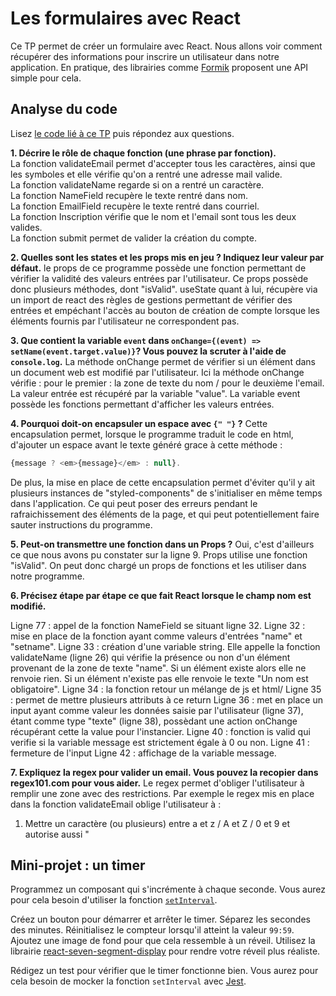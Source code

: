 # Les formulaires avec React

Ce TP permet de créer un formulaire avec React. Nous allons voir comment récupérer des informations pour inscrire un utilisateur dans notre application.
En pratique, des librairies comme [Formik](https://formik.org/) proposent une API simple pour cela. 

## Analyse du code

Lisez [le code lié à ce TP](https://codesandbox.io/s/tp-react-form-itrhu?file=/src/index.js) puis répondez aux questions.

**1. Décrire le rôle de chaque fonction (une phrase par fonction).**  
La fonction validateEmail permet d'accepter tous les caractères, ainsi que les symboles et elle vérifie qu'on a rentré une adresse mail valide.  
La fonction validateName regarde si on a rentré un caractère.  
La fonction NameField  recupère le texte rentré dans nom.  
La fonction EmailField recupère le texte rentré dans courriel.  
La fonction Inscription vérifie que le nom et l'email sont tous les deux valides.  
La fonction submit permet de valider la création du compte.  

**2. Quelles sont les states et les props mis en jeu ? Indiquez leur valeur par défaut.**
le props de ce programme possède une fonction permettant de vérifier la validité des valeurs entrées par l'utilisateur. Ce props possède donc plusieurs méthodes, dont "isValid".
useState quant à lui, récupère via un import de react des règles de gestions permettant de vérifier des entrées et empéchant l'accès au bouton de création de compte lorsque les éléments fournis par l'utilisateur ne correspondent pas.

**3. Que contient la variable `event` dans `onChange={(event) => setName(event.target.value)}`? Vous pouvez la scruter à l'aide de `console.log`.**
La méthode onChange permet de vérifier si un élément dans un document web est modifié par l'utilisateur. Ici la méthode onChange vérifie : pour le premier : la zone de texte du nom / pour le deuxième l'email. La valeur entrée est récupéré par la variable "value". La variable event possède les fonctions permettant d'afficher les valeurs entrées.

**4. Pourquoi doit-on encapsuler un espace avec `{" "}` ?**
Cette encapsulation permet, lorsque le programme traduit le code en html, d'ajouter un espace avant le texte généré grace à cette méthode : 
```javascript
{message ? <em>{message}</em> : null}.
```
De plus, la mise en place de cette encapsulation permet d'éviter qu'il y ait plusieurs instances de "styled-components" de s'initialiser en même temps dans l'application. Ce qui peut poser des erreurs pendant le rafraichissement des éléments de la page, et qui peut potentiellement faire sauter instructions du programme.


**5. Peut-on transmettre une fonction dans un Props ?**
Oui, c'est d'ailleurs ce que nous avons pu constater sur la ligne 9. Props utilise une fonction "isValid". On peut donc chargé un props de fonctions et les utiliser dans notre programme.

**6. Précisez étape par étape ce que fait React lorsque le champ nom est modifié.**

Ligne 77 : appel de la fonction NameField se situant ligne 32.
Ligne 32 : mise en place de la fonction ayant comme valeurs d'entrées "name" et "setname".
Ligne 33 : création d'une variable string. Elle appelle la fonction validateName (ligne 26) qui vérifie la présence ou non d'un élément provenant de la zone de texte "name". Si un élément existe alors elle ne renvoie rien. Si un élément n'existe pas elle renvoie le texte "Un nom est obligatoire".
Ligne 34 : la fonction retour un mélange de js et html/
Ligne 35 : permet de mettre plusieurs attributs à ce return
Ligne 36 : met en place un input ayant comme valeur les données saisie par l'utilisateur (ligne 37), étant comme type "texte" (ligne 38), possèdant une action onChange récupérant cette la value pour l'instancier.
Ligne 40 : fonction is valid qui verifie si la variable message est strictement égale à 0 ou non.
Ligne 41 : fermeture de l'input
Ligne 42 : affichage de la variable message.


**7. Expliquez la regex pour valider un email. Vous pouvez la recopier dans regex101.com pour vous aider.**
Le regex permet d'obliger l'utilisateur à remplir une zone avec des restrictions.
Par exemple le regex mis en place dans la fonction validateEmail oblige l'utilisateur à :
1. Mettre un caractère (ou plusieurs) entre a et z / A et Z / 0 et 9 et autorise aussi "

## Mini-projet : un timer

Programmez un composant qui s'incrémente à chaque seconde. Vous aurez pour cela besoin d'utiliser la fonction [`setInterval`](https://www.w3schools.com/jsref/met_win_setinterval.asp). 

Créez un bouton pour démarrer et arrêter le timer. Séparez les secondes des minutes. Réinitialisez le compteur lorsqu'il atteint la valeur `99:59`. Ajoutez une image de fond pour que cela ressemble à un réveil. Utilisez la librairie [react-seven-segment-display](https://www.npmjs.com/package/react-seven-segment-display) pour rendre votre réveil plus réaliste. 

Rédigez un test pour vérifier que le timer fonctionne bien. Vous aurez pour cela besoin de mocker la fonction `setInterval` avec [Jest](https://jestjs.io/docs/en/timer-mocks).

